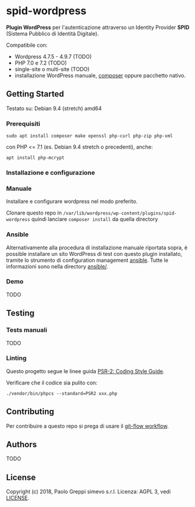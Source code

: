 # spid-wordpress

**Plugin WordPress** per l'autenticazione attraverso un Identity Provider **SPID** (Sistema Pubblico di Identità Digitale).

Compatibile con:
- Wordpress 4.7.5 - 4.9.7 (TODO)
- PHP 7.0 e 7.2 (TODO)
- single-site o multi-site (TODO)
- installazione WordPress manuale, [composer](https://packagist.org/packages/johnpbloch/wordpress) oppure pacchetto nativo.

## Getting Started

Testato su: Debian 9.4 (stretch) amd64

### Prerequisiti

```
sudo apt install composer make openssl php-curl php-zip php-xml
```
con PHP <= 7.1 (es. Debian 9.4 stretch o precedenti), anche:
```
apt install php-mcrypt
```

### Installazione e configurazione

### Manuale

Installare e configurare wordpress nel modo preferito.

Clonare questo repo in `/var/lib/wordpress/wp-content/plugins/spid-wordpress` quindi lanciare `composer install` da quella directory

### Ansible

Alternativamente alla procedura di installazione manuale riportata sopra, è possible installare un sito WordPress di test con questo plugin installato, tramite lo strumento di configuration management [ansible](https://www.ansible.com/). Tutte le informazioni sono nella directory [ansible/](ansible/).

### Demo

TODO

## Testing

### Tests manuali

TODO

### Linting

Questo progetto segue le linee guida [PSR-2: Coding Style Guide](https://www.php-fig.org/psr/psr-2/).

Verificare che il codice sia pulito con:
```
./vendor/bin/phpcs --standard=PSR2 xxx.php
```

## Contributing

Per contribuire a questo repo si prega di usare il [git-flow workflow](https://danielkummer.github.io/git-flow-cheatsheet/).

## Authors

TODO

## License

Copyright (c) 2018, Paolo Greppi simevo s.r.l.
Licenza: AGPL 3, vedi [LICENSE](LICENSE).
